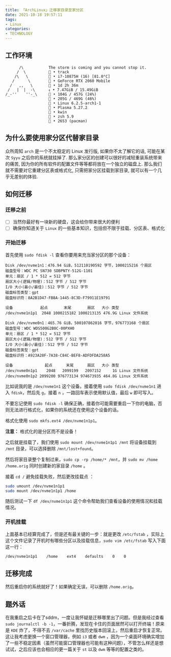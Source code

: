 ```yaml
---
title: 「ArchLinux」迁移家目录至家分区
date: 2021-10-18 19:57:11
tags:
- Linux
categories:
- TECHNOLOGY
---
```



<!-- more -->

## 工作环境

```
      /\           The storm is coming and you cannot stop it. 
     /  \           • track 
    /\   \          • i7-10875H (16) [81.0°C] 
   /      \        ﬙ • GeForce RTX 2060 Mobile 
  /   ,,   \        • 1d 2h 36m 
 /   |  |  -\      ﴾ • 7.47GiB / 15.49GiB 
/_-''    ''-_\      • 104G / 457G (24%) 
                    • 205G / 469G (46%) 
                    • Linux 6.2.5-arch1-1 
                    • Plasma 5.27.2 
                    • kwin 
                    • zsh 5.9 
                    • 2653 (pacman) 
```

## 为什么要使用家分区代替家目录

众所周知 `arch` 是一个不太稳定的 Linux 发行版, 如果你不太了解它的话, 可能在某次 `Syyu` 之后你的系统就挂掉了. 那么家分区的创建可以很好的减轻重装系统带来的痛苦, 因为你的所有软件的配置文件等等都将放在一个独立的磁盘上. 那么我们就不需要对它重建分区表或格式化, 只需把家分区挂载到家目录, 就可以有一个几乎无差别的体验.

## 如何迁移

### 迁移之前

- [ ] 当然你最好有一块新的硬盘，这会给你带来很大的便利
- [ ] 确保你知道关于 `Linux` 的一些基本知识，包括但不限于挂载、分区表、格式化

### 开始迁移

首先使用 `sudo fdisk -l` 查看你要用来充当家分区的那个设备：

```
Disk /dev/nvme1n1：476.94 GiB，512110190592 字节，1000215216 个扇区
磁盘型号：WDC PC SN730 SDBPNTY-512G-1101          
单元：扇区 / 1 * 512 = 512 字节
扇区大小(逻辑/物理)：512 字节 / 512 字节
I/O 大小(最小/最佳)：512 字节 / 512 字节
磁盘标签类型：gpt
磁盘标识符：8A2B1D47-FB8A-1445-8C3D-F79911E19791

设备            起点       末尾       扇区   大小 类型
/dev/nvme1n1p1  2048 1000215182 1000213135 476.9G Linux 文件系统

Disk /dev/nvme0n1：465.76 GiB，500107862016 字节，976773168 个扇区
磁盘型号：WDC WDS500G2B0C-00PXH0                  
单元：扇区 / 1 * 512 = 512 字节
扇区大小(逻辑/物理)：512 字节 / 512 字节
I/O 大小(最小/最佳)：512 字节 / 512 字节
磁盘标签类型：gpt
磁盘标识符：A923A28F-7A38-C84C-BEF8-ADFDFDA258A5

设备              起点      末尾      扇区   大小 类型
/dev/nvme0n1p1    2048   2099199   2097152     1G Linux 文件系统
/dev/nvme0n1p2 2099200 976773134 974673935 464.8G Linux 文件系统
```

比如说我的是 `/dev/nvme1n1` 这个设备。接着使用 `sudo fdisk /dev/nvme1n1` 进入 `fdisk`，然后先 `g`，接着 `n` ，一路回车表示使用默认值，最后 `w` 即可写入。

不要忘记使用 `sudo fdisk -l` 确保正确，接着你可能需要重启一下你的电脑，否则无法进行格式化，如果你的系统还在使用这个设备的话。

格式化使用 `sudo mkfs.ext4 /dev/nvme1n1p1`。

**注意：** 格式化的是分区而不是设备！

之后就是挂载了，我们使用 `sudo mount /dev/nvme1n1p1 /mnt` 将设备挂载到 `/mnt` 目录，可以选择删除 `/mnt/lost+found`。

然后将家目录整个复制过来，`sudo cp -rp /home/* /mnt`，并 `sudo mv /home /home.orig` 同时创建新的家目录 `/home` 。

接着 `cd /` 避免挂载失败，然后更改挂载点 ：

```bash
sudo umount /dev/nvme1n1p1
sudo mount /dev/nvme1n1p1 /home
```

随后测试一下 `df /dev/nvme1n1p1` 这个命令帮助我们查看设备的使用情况和挂载情况。

### 开机挂载

上面基本已经算完成了，但是还有最关键的一步：就是更改 `/etc/fstab` ，实际上这个文件记录了开机时有哪些分区以及挂载信息，`sudo vim /etc/fstab` 写入下面这一行：

```bash
/dev/nvme1n1p1    /home    ext4    defaults    0    0
```

## 迁移完成

然后重启你的系统就好了！如果确定无误，可以删除 `/home.orig`。

## 题外话

在我重启之后卡在了sddm，一度让我怀疑是迁移哪里出了问题。但是我经过查看 `sudo journalctl -b -1`，一番折腾，发现在卡住的页面居然可以打开终端！原来是 `KDE` 炸了，不得不去 `/var/cache` 里找历史版本回滚上，然后重启才恢复正常。这让我考虑更换一个窗口管理器，例如 `i3` 或者 `dwm` ，因为一个桌面环境确实增加了一些不稳定因素（虽然可能窗口管理器也可能有这种问题），不管怎么样还是想试试，之后应该也会相应的更一篇关于 `st` 以及 `dwm` 等等的配置之类的。
